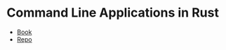 # Command Line Applications in Rust

- [Book](https://rust-cli.github.io/book/index.html)
- [Repo](https://github.com/rust-cli/book)
